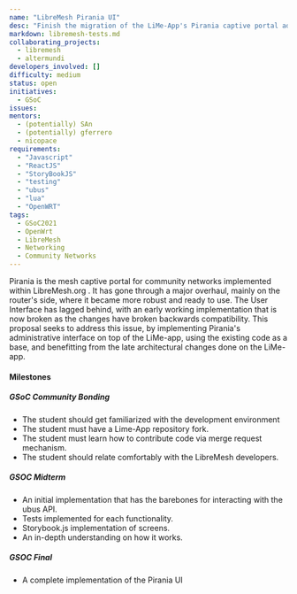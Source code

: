 ```yaml
---
name: "LibreMesh Pirania UI"
desc: "Finish the migration of the LiMe-App's Pirania captive portal administrative interface"
markdown: libremesh-tests.md
collaborating_projects:
  - libremesh
  - altermundi
developers_involved: []
difficulty: medium
status: open
initiatives:
  - GSoC
issues:
mentors:
  - (potentially) SAn
  - (potentially) gferrero
  - nicopace
requirements:
  - "Javascript"
  - "ReactJS"
  - "StoryBookJS"
  - "testing"
  - "ubus"
  - "lua"
  - "OpenWRT"
tags:
  - GSoC2021
  - OpenWrt
  - LibreMesh
  - Networking
  - Community Networks
---
```


Pirania is the mesh captive portal for community networks implemented within LibreMesh.org .
It has gone through a major overhaul, mainly on the router's side, where it became more robust and ready to use.
The User Interface has lagged behind, with an early working implementation that is now broken as the changes have broken backwards compatibility.
This proposal seeks to address this issue, by implementing Pirania's administrative interface on top of the LiMe-app, using the existing code as a base, and benefitting from the late architectural changes done on the LiMe-app.

#### Milestones

##### GSoC Community Bonding

* The student should get familiarized with the development environment
* The student must have a Lime-App repository fork.
* The student must learn how to contribute code via merge request mechanism.
* The student should relate comfortably with the LibreMesh developers.

##### GSOC Midterm

* An initial implementation that has the barebones for interacting with the ubus API.
* Tests implemented for each functionality.
* Storybook.js implementation of screens.
* An in-depth understanding on how it works.

##### GSOC Final

* A complete implementation of the Pirania UI
